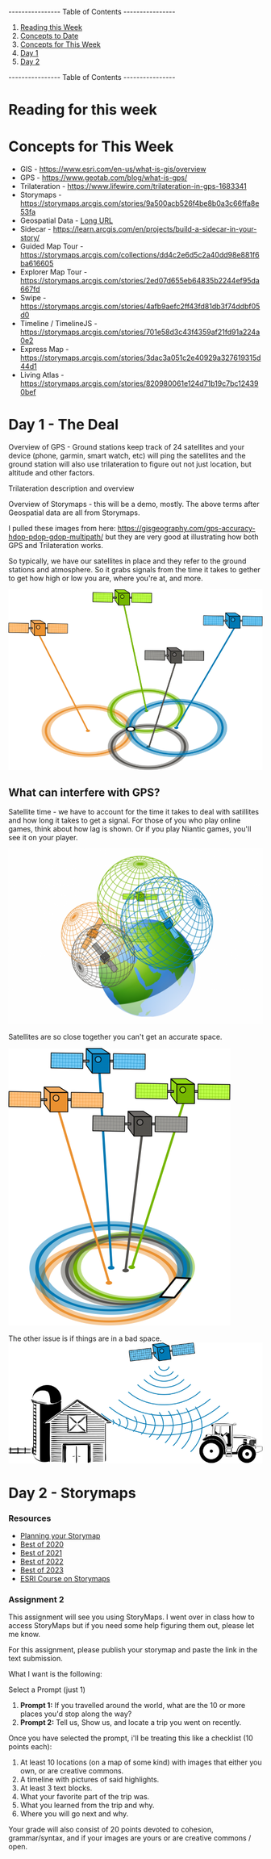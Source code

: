 ---------------- Table of Contents ---------------- 

1. [Reading this Week](#reading)
2. [Concepts to Date](#todate)
3. [Concepts for This Week](#thisweek)
4. [Day 1](#day1)
5. [Day 2](#day2)

---------------- Table of Contents ---------------- 
# <a id="reading"></a>Reading for this week

# <a id = "today"></a>Concepts for This Week 
* GIS - https://www.esri.com/en-us/what-is-gis/overview
* GPS - https://www.geotab.com/blog/what-is-gps/
* Trilateration - https://www.lifewire.com/trilateration-in-gps-1683341
* Storymaps - https://storymaps.arcgis.com/stories/9a500acb526f4be8b0a3c66ffa8e53fa
* Geospatial Data - [Long URL](https://aws.amazon.com/what-is/geospatial-data/#:~:text=Geospatial%20data%2C%20or%20geodata%2C%20is,by%20latitude%20and%20longitude%20coordinates.)
* Sidecar - https://learn.arcgis.com/en/projects/build-a-sidecar-in-your-story/
* Guided Map Tour - https://storymaps.arcgis.com/collections/dd4c2e6d5c2a40dd98e881f6ba616605
* Explorer Map Tour - https://storymaps.arcgis.com/stories/2ed07d655eb64835b2244ef95da667fd
* Swipe - https://storymaps.arcgis.com/stories/4afb9aefc2ff43fd81db3f74ddbf05d0
* Timeline / TimelineJS - https://storymaps.arcgis.com/stories/701e58d3c43f4359af21fd91a224a0e2
* Express Map - https://storymaps.arcgis.com/stories/3dac3a051c2e40929a327619315d44d1
* Living Atlas - https://storymaps.arcgis.com/stories/820980061e124d71b19c7bc124390bef
# <a id = "day1"></a>Day 1 - The Deal
Overview of GPS - Ground stations keep track of 24 satellites and your device (phone, garmin, smart watch, etc) will ping the satellites and the ground station will also use trilateration to figure out not just location, but altitude and other factors. 

Trilateration description and overview

Overview of Storymaps - this will be a demo, mostly. The above terms after Geospatial data are all from Storymaps.

I pulled these images from here: https://gisgeography.com/gps-accuracy-hdop-pdop-gdop-multipath/ but they are very good at illustrating how both GPS and Trilateration works. 

So typically, we have our satellites in place and they refer to the ground stations and atmosphere. So it grabs signals from the time it takes to gether to get how high or low you are, where you're at, and more.

![](/images/gps/GPS-GDOP-good-850x603-1.png)

## What can interfere with GPS?

Satellite time - we have to account for the time it takes to deal with satillites and how long it takes to get a signal. For those of you who play online games, think about how lag is shown. Or if you play Niantic games, you'll see it on your player. 

![](/images/gps/GPS-Trilateration-1265x870.png)

Satellites are so close together you can't get an accurate space.


![](/images/gps/GPS-GDOP-poor-440x550.png)

The other issue is if things are in a bad space.
![](/images/gps/GPS-multipath-effect.png)

# Day 2 - Storymaps
### Resources
* [Planning your Storymap](https://www.esri.com/arcgis-blog/products/arcgis-storymaps/sharing-collaboration/planning-and-outlining-your-story-map-how-to-set-yourself-up-for-success/)
* [Best of 2020](https://www.esri.com/arcgis-blog/products/story-maps/sharing-collaboration/meet-the-2020-storymaps-competition-winners/)
* [Best of 2021](https://www.esri.com/arcgis-blog/products/story-maps/constituent-engagement/2021-in-arcgis-storymaps-wrapped/)
* [Best of 2022](https://storymaps.arcgis.com/collections/b374d444bb3340fb82165712903e4991)
* [Best of 2023](https://storymaps.arcgis.com/collections/68ba1955f063424884fc7c77dea8480e)
* [ESRI Course on Storymaps](https://learn.arcgis.com/en/projects/share-the-story-of-an-expedition/)

### Assignment 2
This assignment will see you using StoryMaps. I went over in class how to access StoryMaps but if you need some help figuring them out, please let me know.

For this assignment, please publish your storymap and paste the link in the text submission. 

What I want is the following: 

Select a Prompt (just 1)

1. **Prompt 1:** If you travelled around the world, what are the 10 or more places you'd stop along the way?
2. **Prompt 2:** Tell us, Show us, and locate a trip you went on recently. 

Once you have selected the prompt, i'll be treating this like a checklist (10 points each): 

1. At least 10 locations (on a map of some kind) with images that either you own, or are creative commons.
2. A timeline with pictures of said highlights.
3. At least 3 text blocks.
4. What your favorite part of the trip was. 
5. What you learned from the trip and why.
6. Where you will go next and why.

Your grade will also consist of 20 points devoted to cohesion, grammar/syntax, and if your images are yours or are creative commons / open.


